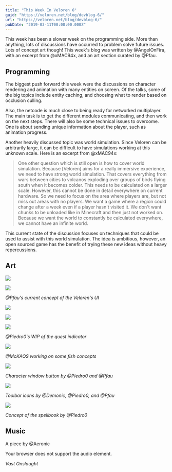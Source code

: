 ```yaml
---
title: "This Week In Veloren 6"
guid: "https://veloren.net/blog/devblog-6/"
url: "https://veloren.net/blog/devblog-6/"
pubDate: "2019-03-11T00:00:00.000Z"
---
```


This week has been a slower week on the programming side. More than anything, lots of discussions have occurred to problem solve future issues. Lots of concept art though! This week's blog was written by @AngelOnFira, with an excerpt from @xMAC94x, and an art section curated by @Pfau.

Programming
-----------

The biggest push forward this week were the discussions on character rendering and animation with many entities on screen. Of the talks, some of the big topics include entity caching, and choosing what to render based on occlusion culling.

Also, the netcode is much close to being ready for networked multiplayer. The main task is to get the different modules communicating, and then work on the next steps. There will also be some technical issues to overcome. One is about sending unique information about the player, such as animation progress.

Another heavily discussed topic was world simulation. Since Veloren can be arbitrarily large, it can be difficult to have simulations working at this unknown scale. Here is an excerpt from @xMAC94x:

> One other question which is still open is how to cover world simulation. Because \[Veloren\] aims for a really immersive experience, we need to have strong world simulation. That covers everything from wars between cities to volcanos exploding over groups of birds flying south when it becomes colder. This needs to be calculated on a larger scale. However, this cannot be done in detail everywhere on current hardware. So we need to focus on the area where players are, but not miss out areas with no players. We want a game where a region could change after a week even if a player hasn't visited it. We don't want chunks to be unloaded like in Minecraft and then just not worked on. Because we want the world to constantly be calculated everywhere, we cannot have an infinite world.

This current state of the discussion focuses on techniques that could be used to assist with this world simulation. The idea is ambitious, however, an open sourced game has the benefit of trying these new ideas without heavy repercussions.

Art
---

![](https://s3.eu-central-2.wasabisys.com/veloren-blog/cdn/481112886308110339/554342570394648593/unknown.png)

![](https://s3.eu-central-2.wasabisys.com/veloren-blog/cdn/467073814208053248/554289191102709770/unknown.png)

_@Pfau's current concept of the Veloren's UI_

![](https://s3.eu-central-2.wasabisys.com/veloren-blog/cdn/449660795857403905/553614126358724619/unknown.png)

![](https://s3.eu-central-2.wasabisys.com/veloren-blog/cdn/449660795857403905/553620773034524688/Veloren_icon_quest.png)

![](https://s3.eu-central-2.wasabisys.com/veloren-blog/cdn/449660795857403905/553630059609718787/Veloren_icon_quest.png)

_@Piedro0's WIP of the quest indicator_

![](https://s3.eu-central-2.wasabisys.com/veloren-blog/cdn/449660795857403905/553263588723392533/SushiSchool2.png)

_@McKAOS working on some fish concepts_

![](https://s3.eu-central-2.wasabisys.com/veloren-blog/cdn/449660795857403905/553217836516900874/unknown.png)

_Character window button by @Piedro0 and @Pfau_

![](https://s3.eu-central-2.wasabisys.com/veloren-blog/cdn/541307708146581519/554614795488460811/mmap_icons.png)

_Toolbar icons by @Demonic, @Piedro0, and @Pfau_

![](https://s3.eu-central-2.wasabisys.com/veloren-blog/cdn/490620627242450955/554300377864994839/unknown.png)

_Concept of the spellbook by @Piedro0_

Music
-----

A piece by @Aeronic

 Your browser does not support the audio element.

_Vast Onslaught_